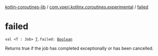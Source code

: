 [kotlin-coroutines-lib](../index.md) / [com.vperi.kotlinx.coroutines.experimental](index.md) / [failed](./failed.md)

# failed

`val <T : Job> `[`T`](failed.md#T)`.failed: `[`Boolean`](https://kotlinlang.org/api/latest/jvm/stdlib/kotlin/-boolean/index.html)

Returns true if the job has completed exceptionally or
has been cancelled.

